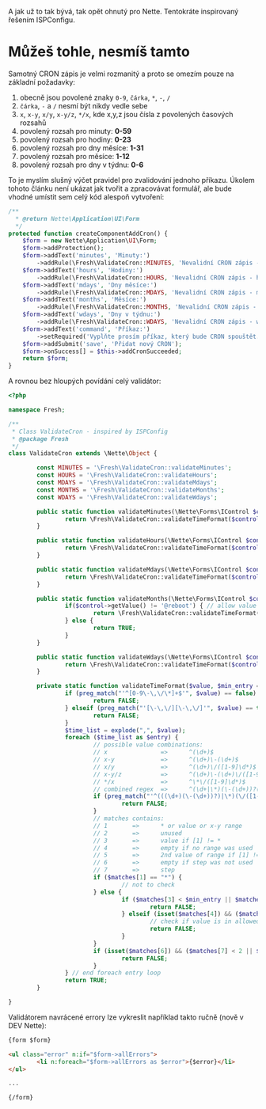 A jak už to tak bývá, tak opět ohnutý pro Nette. Tentokráte inspirovaný řešením ISPConfigu.

Můžeš tohle, nesmíš tamto
=========================

Samotný CRON zápis je velmi rozmanitý a proto se omezím pouze na základní požadavky:

1.  obecně jsou povolené znaky <code>0-9</code>, <code>čárka</code>, <code>*</code>, <code>-</code>, <code>/</code>
2.  <code>čárka</code>, <code>-</code> a <code>/</code> nesmí být nikdy vedle sebe
3.  <code>x</code>, <code>x-y</code>, <code>x/y</code>, <code>x-y/z</code>, <code>*/x</code>, kde x,y,z jsou čísla z povolených časových rozsahů
4.  povolený rozsah pro minuty: <strong>0-59</strong>
5.  povolený rozsah pro hodiny: <strong>0-23</strong>
6.  povolený rozsah pro dny měsíce: <strong>1-31</strong>
7.  povolený rozsah pro měsíce: <strong>1-12</strong>
8.  povolený rozsah pro dny v týdnu: <strong>0-6</strong>

To je myslím slušný výčet pravidel pro zvalidování jednoho příkazu.
Úkolem tohoto článku není ukázat jak tvořit a zpracovávat formulář, ale bude vhodné
umístit sem celý kód alespoň vytvoření:

```php
/**
  * @return Nette\Application\UI\Form
  */
protected function createComponentAddCron() {
	$form = new Nette\Application\UI\Form;
	$form->addProtection();
	$form->addText('minutes', 'Minuty:')
		->addRule(\Fresh\ValidateCron::MINUTES, 'Nevalidní CRON zápis - minuty.');
	$form->addText('hours', 'Hodiny:')
		->addRule(\Fresh\ValidateCron::HOURS, 'Nevalidní CRON zápis - hodiny.');
	$form->addText('mdays', 'Dny měsíce:')
		->addRule(\Fresh\ValidateCron::MDAYS, 'Nevalidní CRON zápis - mdays.');
	$form->addText('months', 'Měsíce:')
		->addRule(\Fresh\ValidateCron::MONTHS, 'Nevalidní CRON zápis - měsíce.');
	$form->addText('wdays', 'Dny v týdnu:')
		->addRule(\Fresh\ValidateCron::WDAYS, 'Nevalidní CRON zápis - wdays.');
	$form->addText('command', 'Příkaz:')
		->setRequired('Vyplňte prosím příkaz, který bude CRON spouštět.');
	$form->addSubmit('save', 'Přidat nový CRON');
	$form->onSuccess[] = $this->addCronSucceeded;
	return $form;
}
```

A rovnou bez hloupých povídání celý validátor:

```php
<?php

namespace Fresh;

/**
 * Class ValidateCron - inspired by ISPConfig
 * @package Fresh
 */
class ValidateCron extends \Nette\Object {

        const MINUTES = '\Fresh\ValidateCron::validateMinutes';
        const HOURS = '\Fresh\ValidateCron::validateHours';
        const MDAYS = '\Fresh\ValidateCron::validateMdays';
        const MONTHS = '\Fresh\ValidateCron::validateMonths';
        const WDAYS = '\Fresh\ValidateCron::validateWdays';

        public static function validateMinutes(\Nette\Forms\IControl $control) {
                return \Fresh\ValidateCron::validateTimeFormat($control->getValue(), 0, 59);
        }

        public static function validateHours(\Nette\Forms\IControl $control) {
                return \Fresh\ValidateCron::validateTimeFormat($control->getValue(), 0, 23);
        }

        public static function validateMdays(\Nette\Forms\IControl $control) {
                return \Fresh\ValidateCron::validateTimeFormat($control->getValue(), 1, 31);
        }

        public static function validateMonths(\Nette\Forms\IControl $control) {
                if($control->getValue() != '@reboot') { // allow value @reboot in month field
                        return \Fresh\ValidateCron::validateTimeFormat($control->getValue(), 1, 12);
                } else {
                        return TRUE;
                }
        }

        public static function validateWdays(\Nette\Forms\IControl $control) {
                return \Fresh\ValidateCron::validateTimeFormat($control->getValue(), 0, 6);
        }

        private static function validateTimeFormat($value, $min_entry = 0, $max_entry = 0) {
                if (preg_match("'^[0-9\-\,\/\*]+$'", $value) == false) { // allowed characters are 0-9, comma, *, -, /
                        return FALSE;
                } elseif (preg_match("'[\-\,\/][\-\,\/]'", $value) == true) { // comma, - and / never stand together
                        return FALSE;
                }
                $time_list = explode(",", $value);
                foreach ($time_list as $entry) {
                        // possible value combinations:
                        // x               =>      ^(\d+)$
                        // x-y             =>      ^(\d+)\-(\d+)$
                        // x/y             =>      ^(\d+)\/([1-9]\d*)$
                        // x-y/z           =>      ^(\d+)\-(\d+)\/([1-9]\d*)$
                        // */x             =>      ^\*\/([1-9]\d*)$
                        // combined regex  =>      ^(\d+|\*)(\-(\d+))?(\/([1-9]\d*))?$
                        if (preg_match("'^(((\d+)(\-(\d+))?)|\*)(\/([1-9]\d*))?$'", $entry, $matches) == false) {
                                return FALSE;
                        }
                        // matches contains:
                        // 1       =>      * or value or x-y range
                        // 2       =>      unused
                        // 3       =>      value if [1] != *
                        // 4       =>      empty if no range was used
                        // 5       =>      2nd value of range if [1] != * and range was used
                        // 6       =>      empty if step was not used
                        // 7       =>      step
                        if ($matches[1] == "*") {
                                // not to check
                        } else {
                                if ($matches[3] < $min_entry || $matches[3] > $max_entry) { // check if value is in allowed range
                                        return FALSE;
                                } elseif (isset($matches[4]) && ($matches[5] < $min_entry || $matches[5] > $max_entry || $matches[5] <= $matches[3])) {
                                        // check if value is in allowed range and not less or equal to first value
                                        return FALSE;
                                }
                        }
                        if (isset($matches[6]) && ($matches[7] < 2 || $matches[7] > $max_entry - 1)) { // check if step value is valid
                                return FALSE;
                        }
                } // end foreach entry loop
                return TRUE;
        }

}
```

Validátorem navrácené errory lze vykreslit například takto ručně (nově v DEV Nette):

```html
{form $form}

<ul class="error" n:if="$form->allErrors">
        <li n:foreach="$form->allErrors as $error">{$error}</li>
</ul>

...

{/form}
```